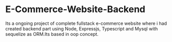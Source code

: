 # E-Commerce-Website-Backend
Its a ongoing project of complete fullstack e-commerce website where i had created backend part using Node, Expressjs, Typescript and Mysql with sequelize as ORM.Its based in oop concept.
